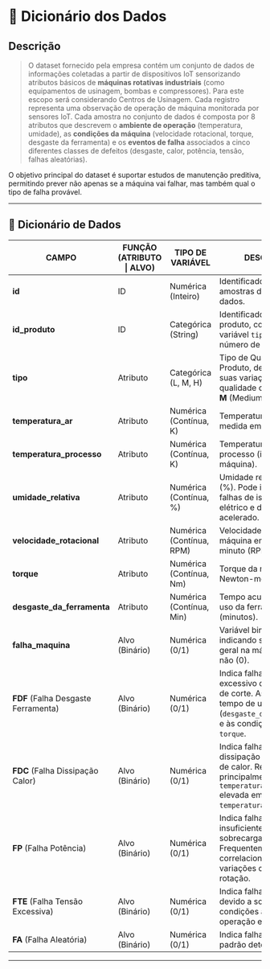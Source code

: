 # 📘 Dicionário dos Dados  

## Descrição  

>O dataset fornecido pela empresa contém um conjunto de dados de informações coletadas a partir de dispositivos IoT sensorizando atributos
básicos de  **máquinas rotativas industriais** (como equipamentos de usinagem, bombas e compressores). Para este escopo será considerando Centros de Usinagem.
Cada registro representa uma observação de operação de máquina monitorada por sensores IoT. 
Cada amostra no conjunto de dados é composta por 8 atributos que descrevem o **ambiente de operação** (temperatura, umidade), as **condições da máquina** (velocidade rotacional, torque, desgaste da ferramenta) e os **eventos de falha** associados a cinco diferentes classes de defeitos (desgaste, calor, potência, tensão, falhas aleatórias).

O objetivo principal do dataset é suportar estudos de manutenção preditiva, permitindo prever não apenas se a máquina vai falhar, mas também qual o tipo de falha provável.  

---

## 📘 Dicionário de Dados  

| CAMPO                  | FUNÇÃO (ATRIBUTO \| ALVO) | TIPO DE VARIÁVEL           | DESCRIÇÃO |
|-------------------------|---------------------------|----------------------------|-----------|
| **id**                 | ID                 | Numérica (Inteiro)         | Identificador único das amostras do banco de dados. |
| **id_produto**         | ID                  | Categórica (String)        | Identificador único do produto, combinação da variável `tipo` com um número de identificação. |
| **tipo**               | Atributo                  | Categórica (L, M, H)       | Tipo de Qualidade do Produto, definido por suas variações de qualidade como: **L** (Low), **M** (Medium), **H** (High). |
| **temperatura_ar**     | Atributo                  | Numérica (Contínua, K)     | Temperatura ambiente medida em Kelvin. |
| **temperatura_processo** | Atributo                | Numérica (Contínua, K)     | Temperatura do processo (interno à máquina).  |
| **umidade_relativa**   | Atributo                  | Numérica (Contínua, %)     | Umidade relativa do ar (%). Pode impactar falhas de isolamento elétrico e desgaste acelerado. |
| **velocidade_rotacional** | Atributo               | Numérica (Contínua, RPM)   | Velocidade rotacional da máquina em rotações por minuto (RPM).  |
| **torque**             | Atributo                  | Numérica (Contínua, Nm)    | Torque da máquina em Newton-metro.  |
| **desgaste_da_ferramenta** | Atributo              | Numérica (Contínua, Min)   | Tempo acumulado de uso da ferramenta (minutos).  |
| **falha_maquina**      | Alvo (Binário)            | Numérica (0/1)             | Variável binária indicando se houve falha geral na máquina (1) ou não (0).  |
| **FDF** (Falha Desgaste Ferramenta) | Alvo (Binário) | Numérica (0/1)            | Indica falha por desgaste excessivo da ferramenta de corte. Associada ao tempo de uso (`desgaste_da_ferramenta`) e às condições de `torque`. |
| **FDC** (Falha Dissipação Calor)    | Alvo (Binário) | Numérica (0/1)            | Indica falha térmica por dissipação inadequada de calor. Relacionada principalmente a `temperatura_processo` elevada em relação à `temperatura_ar`. |
| **FP** (Falha Potência)             | Alvo (Binário) | Numérica (0/1)            | Indica falha por potência insuficiente ou sobrecarga da máquina. Frequentemente correlacionada com variações de torque e rotação. |
| **FTE** (Falha Tensão Excessiva)    | Alvo (Binário) | Numérica (0/1)            | Indica falha elétrica devido a sobretensão ou condições anômalas de operação elétrica. |
| **FA** (Falha Aleatória)            | Alvo (Binário) | Numérica (0/1)            | Indica falha aleatória sem padrão determinístico.  |


---

